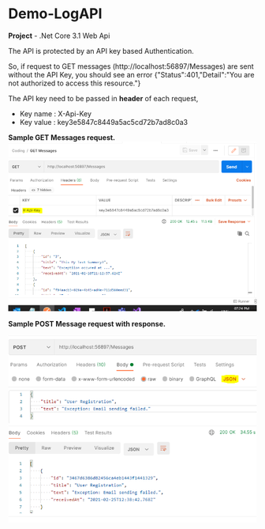 # Demo-LogAPI

**Project** - .Net Core 3.1 Web Api

The API is protected by an API key based Authentication.

So, if request to GET messages (http://localhost:56897/Messages) are sent without the API Key, you should see an error
{"Status":401,"Detail":"You are not authorized to access this resource."}

The API key need to be passed in **header** of each request,
* Key name : X-Api-Key
* Key value : key3e5847c8449a5ac5cd72b7ad8c0a3

**Sample GET Messages request.**
![GetMessage](/Documentation/GetMessagesScreenshot.png)

**Sample POST Message request with response.**

![PostMessage](/Documentation/PostMessageScreenshot.png)



